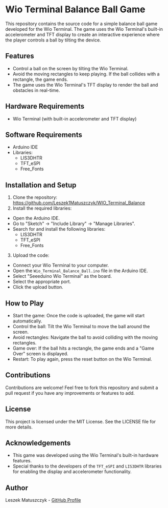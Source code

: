 # Wio Terminal Balance Ball Game

This repository contains the source code for a simple balance ball game developed for the Wio Terminal. The game uses the Wio Terminal's built-in accelerometer and TFT display to create an interactive experience where the player controls a ball by tilting the device.

## Features

- Control a ball on the screen by tilting the Wio Terminal.
- Avoid the moving rectangles to keep playing. If the ball collides with a rectangle, the game ends.
- The game uses the Wio Terminal's TFT display to render the ball and obstacles in real-time.

## Hardware Requirements

- Wio Terminal (with built-in accelerometer and TFT display)

## Software Requirements

- Arduino IDE
- Libraries:
  - LIS3DHTR
  - TFT_eSPI
  - Free_Fonts

## Installation and Setup

1. Clone the repository:
   https://github.com/Leszek1Matuszczyk/WIO_Terminal_Balance
2. Install the required libraries:
- Open the Arduino IDE.
- Go to "Sketch" -> "Include Library" -> "Manage Libraries".
- Search for and install the following libraries:
  - LIS3DHTR
  - TFT_eSPI
  - Free_Fonts

3. Upload the code:
- Connect your Wio Terminal to your computer.
- Open the `Wio_Terminal_Balance_Ball.ino` file in the Arduino IDE.
- Select "Seeeduino Wio Terminal" as the board.
- Select the appropriate port.
- Click the upload button.

## How to Play

- Start the game: Once the code is uploaded, the game will start automatically.
- Control the ball: Tilt the Wio Terminal to move the ball around the screen.
- Avoid rectangles: Navigate the ball to avoid colliding with the moving rectangles.
- Game over: If the ball hits a rectangle, the game ends and a "Game Over" screen is displayed.
- Restart: To play again, press the reset button on the Wio Terminal.

## Contributions

Contributions are welcome! Feel free to fork this repository and submit a pull request if you have any improvements or features to add.

## License

This project is licensed under the MIT License. See the LICENSE file for more details.

## Acknowledgements

- This game was developed using the Wio Terminal's built-in hardware features.
- Special thanks to the developers of the `TFT_eSPI` and `LIS3DHTR` libraries for enabling the display and accelerometer functionality.

## Author

Leszek Matuszczyk - [GitHub Profile](https://github.com/Leszek1Matuszczyk)
